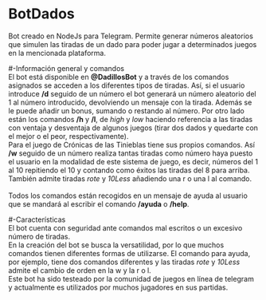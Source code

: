 # BotDados
Bot creado en NodeJs para Telegram. Permite generar números aleatorios que simulen las tiradas de un dado para poder jugar a determinados juegos en la mencionada plataforma.<br>

#-Información general y comandos<br>
El bot está disponible en **@DadillosBot** y a través de los comandos asignados se acceden a los diferentes tipos de tiradas. Así, si el usuario introduce **/d** seguido de un número el bot generará un número aleatorio del 1 al número introducido, devolviendo un mensaje con la tirada. Además se le puede añadir un bonus, sumando o restando al número. Por otro lado están los comandos **/h** y **/l**, de *high* y *low* haciendo referencia a las tiradas con ventaja y desventaja de algunos juegos (tirar dos dados y quedarte con el mejor o el peor, respectivamente).<br>
Para el juego de Crónicas de las Tinieblas tiene sus propios comandos. Así **/w** seguido de un número realiza tantas tiradas como número haya puesto el usuario en la modalidad de este sistema de juego, es decir, números del 1 al 10 repitiendo el 10 y contando como éxitos las tiradas del 8 para arriba. También admite tiradas *rote* y *10Less* añadiendo una r o una l al comando.<br><br>
Todos los comandos están recogidos en un mensaje de ayuda al usuario que se mandará al escribir el comando **/ayuda** o **/help**.

#-Características<br>
El bot cuenta con seguridad ante comandos mal escritos o un excesivo número de tiradas.<br>
En la creación del bot se busca la versatilidad, por lo que muchos comandos tienen diferentes formas de utilizarse. El comando para ayuda, por ejemplo, tiene dos comandos diferentes y las tiradas *rote* y *10Less* admite el cambio de orden en la w y la r o l.<br>
Este bot ha sido testeado por la comunidad de juegos en línea de telegram y actualmente es utilizados por muchos jugadores en sus partidas.
